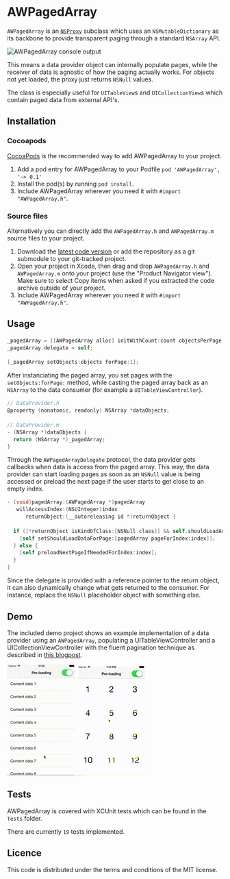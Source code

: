 # AWPagedArray

`AWPagedArray` is an [`NSProxy`](https://developer.apple.com/library/ios/documentation/Cocoa/Reference/Foundation/Classes/NSProxy_Class/Reference/Reference.html) subclass which uses an `NSMutableDictionary` as its backbone to provide transparent paging through a standard `NSArray` API.

![AWPagedArray console output](https://dl.dropboxusercontent.com/u/330802/FluentResourcePaging/AWPagedArray%20console%20output.png)

This means a data provider object can internally populate pages, while the receiver of data is agnostic of how the paging actually works. For objects not yet loaded, the proxy just returns `NSNull` values. 

The class is especially useful for `UITableView`s and `UICollectionView`s which contain paged data from external API's.

## Installation

### Cocoapods
[CocoaPods](http://cocoapods.org) is the recommended way to add AWPagedArray to your project.

1. Add a pod entry for AWPagedArray to your Podfile `pod 'AWPagedArray', '~> 0.1'`
2. Install the pod(s) by running `pod install`.
3. Include AWPagedArray wherever you need it with `#import "AWPagedArray.h"`.

### Source files

Alternatively you can directly add the `AWPagedArray.h` and `AWPagedArray.m` source files to your project.

1. Download the [latest code version](https://github.com/MrAlek/AWPagedArray/archive/master.zip) or add the repository as a git submodule to your git-tracked project. 
2. Open your project in Xcode, then drag and drop `AWPagedArray.h` and `AWPagedArray.m` onto your project (use the "Product Navigator view"). Make sure to select Copy items when asked if you extracted the code archive outside of your project. 
3. Include AWPagedArray wherever you need it with `#import "AWPagedArray.h"`.

## Usage

```objective-c
_pagedArray = [[AWPagedArray alloc] initWithCount:count objectsPerPage:pageSize];
_pagedArray.delegate = self;
    
[_pagedArray setObjects:objects forPage:1];
```
    
After instanciating the paged array, you set pages with the `setObjects:forPage:` method, while casting the paged array back as an `NSArray` to the data consumer (for example a `UITableViewController`).

```objective-c
// DataProvider.h
@property (nonatomic, readonly) NSArray *dataObjects;

// DataProvider.m
- (NSArray *)dataObjects {
  return (NSArray *)_pagedArray;
}
```

Through the `AWPagedArrayDelegate` protocol, the data provider gets callbacks when data is access from the paged array. This way, the data provider can start loading pages as soon as an `NSNull` value is being accessed or preload the next page if the user starts to get close to an empty index.

```objective-c
- (void)pagedArray:(AWPagedArray *)pagedArray
   willAccessIndex:(NSUInteger)index
      returnObject:(__autoreleasing id *)returnObject {

  if ([*returnObject isKindOfClass:[NSNull class]] && self.shouldLoadAutomatically) {
    [self setShouldLoadDataForPage:[pagedArray pageForIndex:index]];
  } else {
    [self preloadNextPageIfNeededForIndex:index];
  }
}
```
    
Since the delegate is provided with a reference pointer to the return object, it can also dynamically change what gets returned to the consumer. For instance, replace the `NSNull` placeholder object with something else.

## Demo

The included demo project shows an example implementation of a data provider using an `AWPagedArray`, populating a UITableViewController and a UICollectionViewController with the fluent pagination technique as described in [this blogpost](http://www.iosnomad.com/blog/2014/4/21/fluent-pagination).

![UITableView example](GitHub/PreloadFluentPaging.gif)
![UITableView example](GitHub/PreloadFluentCollectionView.gif)

## Tests

AWPagedArray is covered with XCUnit tests which can be found in the `Tests` folder.

There are currently `19` tests implemented.

## Licence

This code is distributed under the terms and conditions of the MIT license.
